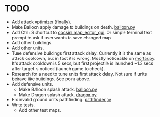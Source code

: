# TODO

* Add attack optimizer (finally).
* Make Balloon apply damage to buildings on death. [balloon.py](../../cocsim/units/balloon.py)
* Add Ctrl+S shortcut to [cocsim.map_editor_gui](../../cocsim/map_editor_gui/). Or simple terminal text prompt to ask if user wants to save changed map.
* Add other buildings.
* Add other units.
* Tune defensive buildings first attack delay. Currently it is the same as attack cooldown, but in fact it is wrong. Mostly noticeable on [mortar.py](../../cocsim/buildings/mortar.py). It's attack cooldown is 5 secs, but first projectile is launched ~1.3 secs after target is noticed (launch game to check).
* Research for a need to tune units first attack delay. Not sure if units behave like buildings. See point above.
* Add defensive units.
    * Make Balloon splash attack. [balloon.py](../../cocsim/units/baloon.py)
    * Make Dragon splash attack. [dragon.py](../../cocsim/units/dragon.py)
* Fix invalid ground units pathfinding. [pathfinder.py](../../cocsim/pathfinder.py)
* Write tests.
    * Add other test maps.
